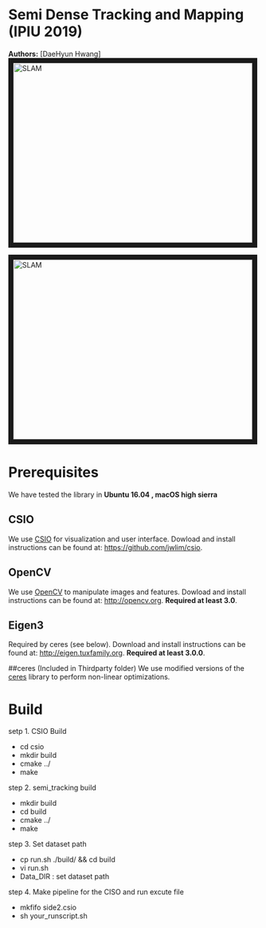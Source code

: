 # Semi Dense Tracking and Mapping (IPIU 2019)
**Authors:** [DaeHyun Hwang] 
<img src="https://drive.google.com/open?id=1Yy4VhOB7bdF6IzC7vOUBDx6u90jnFiwY" 
alt="SLAM" width="480" height="360" border="10" /></a>

<img src="https://drive.google.com/open?id=1VzPEdaOtcZIJDmTVF00G__PJHfTWhBun" 
alt="SLAM" width="480" height="360" border="10" /></a>

# Prerequisites
We have tested the library in **Ubuntu 16.04 , macOS high sierra**

## CSIO
We use [CSIO](https://github.com/jwlim/csio) for visualization and user interface. Dowload and install instructions can be found at: https://github.com/jwlim/csio.

## OpenCV
We use [OpenCV](http://opencv.org) to manipulate images and features. Dowload and install instructions can be found at: http://opencv.org. **Required at least 3.0**.

## Eigen3
Required by ceres (see below). Download and install instructions can be found at: http://eigen.tuxfamily.org. **Required at least 3.0.0**.

##ceres (Included in Thirdparty folder)
We use modified versions of the [ceres](https://github.com/ceres-solver/ceres-solver) library to perform non-linear optimizations.


# Build

setp 1. CSIO Build
 - cd csio
 - mkdir build
 - cmake ../
 - make

step 2. semi_tracking build
 - mkdir build
 - cd build
 - cmake ../
 - make

step 3. Set dataset path
 - cp run.sh ./build/ && cd build
 - vi run.sh
 - Data_DIR : set dataset path 

step 4. Make pipeline for the CISO and run excute file
 - mkfifo side2.csio
 - sh your_runscript.sh
```








